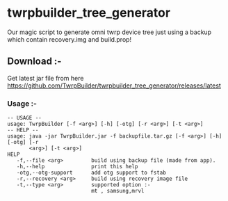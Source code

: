 # twrpbuilder_tree_generator

Our magic script to generate omni twrp device tree just using a backup which contain recovery.img and build.prop!

## Download :-
Get latest jar file from here https://github.com/TwrpBuilder/twrpbuilder_tree_generator/releases/latest
### Usage :-

```
-- USAGE --
usage: TwrpBuilder [-f <arg>] [-h] [-otg] [-r <arg>] [-t <arg>]
-- HELP --
usage: java -jar TwrpBuilder.jar -f backupfile.tar.gz [-f <arg>] [-h] [-otg] [-r
       <arg>] [-t <arg>]
HELP
   -f,--file <arg>         build using backup file (made from app).
   -h,--help               print this help
   -otg,--otg-support      add otg support to fstab
   -r,--recovery <arg>     build using recovery image file
   -t,--type <arg>         supported option :-
                           mt , samsung,mrvl
```
